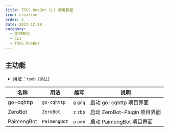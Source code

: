 ```yaml
---
title: TRSS OneBot CLI 使用教程
icon: creative
order: 2
date: 2022-12-18
category:
  - 使用教程
  - CLI
  - TRSS OneBot
---
```


## 主功能

- 用法：`tsob [用法]`

| 名称       | 用法         | 缩写      | 说明                         |
| ---------- | ------------ | --------- | ---------------------------- |
| go-cqhttp  | `go-cqhttp`  | `g` `gcq` | 启动 go-cqhttp 项目界面      |
| ZeroBot    | `ZeroBot`    | `z` `zbp` | 启动 ZeroBot-Plugin 项目界面 |
| PaimengBot | `PaimengBot` | `p` `pmb` | 启动 PaimengBot 项目界面     |